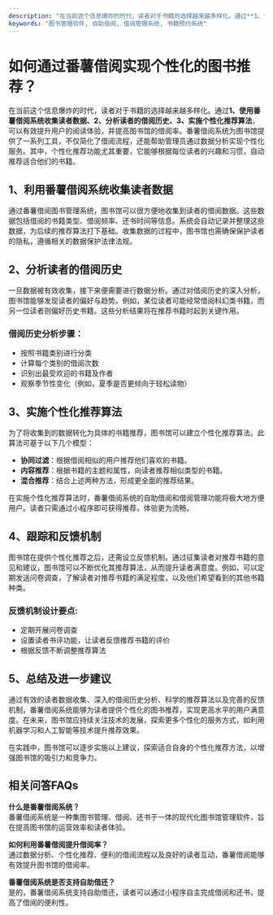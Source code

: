 ```yaml
---
description: "在当前这个信息爆炸的时代，读者对于书籍的选择越来越多样化。通过**1、使用番薯借阅系统收集读者数据、2、分析读者的借阅历史、3、实施个性化推荐算法**，可以有效提升用户的阅读体验，并提高图书馆的借阅率。番薯借阅系统为图书馆提供了一系列工具，不仅简化了借阅流程，还能帮助管理员通过数据分析实现个性化服务。其中，个性化推荐功能尤其重要，它能够根据每位读者的兴趣和习惯，自动推荐适合他们的书籍。"
keywords: "图书管理软件, 自助借阅, 借阅管理系统, 书籍预约系统"
---
```

# 如何通过番薯借阅实现个性化的图书推荐？

在当前这个信息爆炸的时代，读者对于书籍的选择越来越多样化。通过**1、使用番薯借阅系统收集读者数据、2、分析读者的借阅历史、3、实施个性化推荐算法**，可以有效提升用户的阅读体验，并提高图书馆的借阅率。番薯借阅系统为图书馆提供了一系列工具，不仅简化了借阅流程，还能帮助管理员通过数据分析实现个性化服务。其中，个性化推荐功能尤其重要，它能够根据每位读者的兴趣和习惯，自动推荐适合他们的书籍。

## 1、利用番薯借阅系统收集读者数据

通过番薯借阅图书管理系统，图书馆可以很方便地收集到读者的借阅数据。这些数据包括借阅的书籍类型、借阅频率、还书时间等信息。系统会自动记录并整理这些数据，为后续的推荐算法打下基础。收集数据的过程中，图书馆也需确保保护读者的隐私，遵循相关的数据保护法律法规。

## 2、分析读者的借阅历史

一旦数据被有效收集，接下来便需要进行数据分析。通过对借阅历史的深入分析，图书馆能够发现读者的偏好与趋势。例如，某位读者可能经常借阅科幻类书籍，而另一位读者则偏好历史书籍。这些分析结果将在推荐书籍时起到关键作用。

### 借阅历史分析步骤：

- 按照书籍类别进行分类
- 计算每个类别的借阅次数
- 识别出最受欢迎的书籍及作者
- 观察季节性变化（例如，夏季是否更倾向于轻松读物）

## 3、实施个性化推荐算法

为了将收集到的数据转化为具体的书籍推荐，图书馆可以建立个性化推荐算法。此算法可基于以下几个模型：

- **协同过滤**：根据借阅相似的用户推荐他们喜欢的书籍。
- **内容推荐**：根据书籍的主题和属性，向读者推荐相似类型的书籍。
- **混合推荐**：结合上述两种方法，形成更全面的推荐结果。

在实施个性化推荐算法时，番薯借阅系统的自助借阅和借阅管理功能将极大地方便用户。读者只需通过小程序即可获得推荐，体验更为流畅。

## 4、跟踪和反馈机制

图书馆在提供个性化推荐之后，还需设立反馈机制。通过征集读者对推荐书籍的意见和建议，图书馆可以不断优化其推荐算法，从而提升读者满意度。例如，可以定期发送问卷调查，了解读者对推荐书籍的满足程度，以及他们希望看到的其他书籍种类。

### 反馈机制设计要点:

- 定期开展问卷调查
- 设置读者书评功能，让读者反馈推荐书籍的评价
- 根据反馈不断调整推荐算法

## 5、总结及进一步建议

通过有效的读者数据收集、深入的借阅历史分析、科学的推荐算法以及完善的反馈机制，番薯借阅系统能够为读者提供个性化的图书推荐，实现更高水平的用户满意度。在未来，图书馆应持续关注技术的发展，探索更多个性化的服务方式，如利用机器学习和人工智能等技术提升推荐效果。

在实践中，图书馆可以逐步实施以上建议，探索适合自身的个性化推荐方法，以增强图书馆的吸引力和竞争力。

## 相关问答FAQs

**什么是番薯借阅系统？**  
番薯借阅系统是一种集图书管理、借阅、还书于一体的现代化图书馆管理软件，旨在提高图书馆的运营效率和读者体验。

**如何利用番薯借阅提升借阅率？**  
通过数据分析、个性化推荐、便利的借阅流程以及良好的读者互动，番薯借阅能够有效提升图书馆的借阅率。

**番薯借阅系统是否支持自助借还？**  
是的，番薯借阅系统支持自助借还，读者可以通过小程序自主完成借阅和还书，提高了借阅的便利性。
